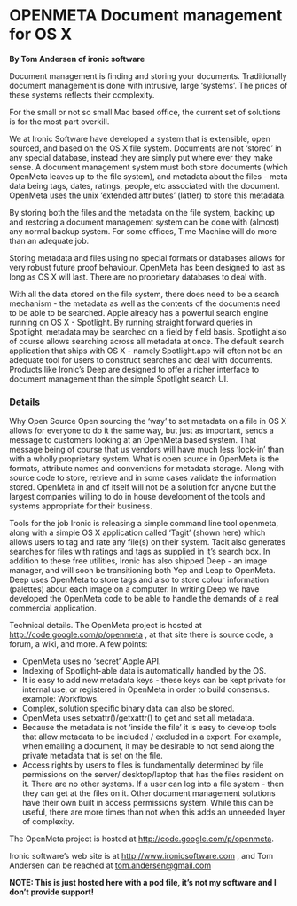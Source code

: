# OPENMETA Document management for OS X

**By Tom Andersen of ironic software**

Document management is finding and storing your documents. Traditionally document management is done with intrusive, large ‘systems’. The prices of these systems reflects their complexity.

For the small or not so small Mac based office, the current set of solutions is for the most part overkill.

We at Ironic Software have developed a system that is extensible, open sourced, and based on the OS X file system. Documents are not ‘stored’ in any special database, instead they are simply put where ever they make sense. A document management system must both store documents (which OpenMeta leaves up to the file system), and metadata about the files - meta data being tags, dates, ratings, people, etc associated with the document. OpenMeta uses the unix ‘extended attributes’ (latter) to store this metadata.

By storing both the files and the metadata on the file system, backing up and restoring a document management system can be done with (almost) any normal backup system. For some offices,
Time Machine will do more than an adequate job.

Storing metadata and files using no special formats or databases allows for very robust future proof behaviour. OpenMeta has been designed to last as long as OS X will last. There are no proprietary databases to deal with.

With all the data stored on the file system, there does need to be a search mechanism - the metadata as well as the contents of the documents need to be able to be searched. Apple already has a powerful search engine running on OS X - Spotlight. By running straight forward queries in Spotlight, metadata may be searched on a field by field basis. Spotlight also of course allows searching across all metadata at once. The default search application that ships with OS X - namely Spotlight.app will often not be an adequate tool for users to construct searches and deal with documents. Products like Ironic’s Deep are designed to offer a richer interface to document management than the simple Spotlight search UI.

### Details

Why Open Source
Open sourcing the ‘way’ to set metadata on a file in OS X allows for everyone to do it the same way, but just as important, sends a message to customers looking at an OpenMeta based system. That message being of course that us vendors will have much less ‘lock-in’ than with a wholly proprietary system. What is open source in OpenMeta is the formats, attribute names and conventions for metadata storage. Along with source code to store, retrieve and in some cases validate the information stored. OpenMeta in and of itself will not be a solution for anyone but the largest companies willing to do in house development of the tools and systems appropriate for their business.

Tools for the job
Ironic is releasing a simple command line tool openmeta, along with a simple OS X application called ‘Tagit’ (shown here) which allows users to tag and rate any file(s) on their system. Tacit also generates searches for files with ratings and tags as supplied in it’s search box.
In addition to these free utilities, Ironic has also shipped Deep - an image manager, and will soon be transitioning both Yep and Leap to OpenMeta. Deep uses OpenMeta to store tags and also to store colour information (palettes) about each image on a computer. In writing Deep we have developed the OpenMeta code to be able to handle the demands of a real commercial application.

Technical details.
The OpenMeta project is hosted at http://code.google.com/p/openmeta , at that site there is source code, a forum, a wiki, and more. A few points:
* OpenMeta uses no ‘secret’ Apple API.
* Indexing of Spotlight-able data is automatically handled by the OS.
* It is easy to add new metadata keys - these keys can be kept private for internal use, or registered in OpenMeta in order to build consensus. example: Workflows.
* Complex, solution specific binary data can also be stored.
* OpenMeta uses setxattr()/getxattr() to get and set all metadata.
* Because the metadata is not ‘inside the file’ it is easy to develop tools that allow metadata to be
included / excluded in a export. For example, when emailing a document, it may be desirable to not send along the private metadata that is set on the file.
* Access rights by users to files is fundamentally determined by file permissions on the server/ desktop/laptop that has the files resident on it. There are no other systems. If a user can log into a file system - then they can get at the files on it. Other document management solutions have their own built in access permissions system. While this can be useful, there are more times than not when this adds an unneeded layer of complexity.

The OpenMeta project is hosted at http://code.google.com/p/openmeta.

Ironic software’s web site is at http://www.ironicsoftware.com , and Tom Andersen can be reached at tom.andersen@gmail.com


**NOTE: This is just hosted here with a pod file, it’s not my software and I don’t provide support!**